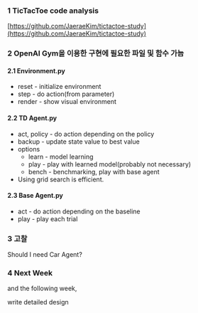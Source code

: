 ### 1 TicTacToe code analysis
[https://github.com/JaeraeKim/tictactoe-study](https://github.com/JaeraeKim/tictactoe-study)

### 2 OpenAI Gym을 이용한 구현에 필요한 파일 및 함수 가늠

#### 2.1 Environment.py
* reset - initialize environment
* step - do action(from parameter)
* render - show visual environment

#### 2.2 TD Agent.py
* act, policy - do action depending on the policy
* backup - update state value to best value
* options
	* learn - model learning
	* play - play with learned model(probably not necessary)
	* bench - benchmarking, play with base agent
* Using grid search is efficient.

#### 2.3 Base Agent.py
* act - do action depending on the baseline
* play - play each trial

### 3 고찰
Should I need Car Agent?

### 4 Next Week
and the following week,

write detailed design